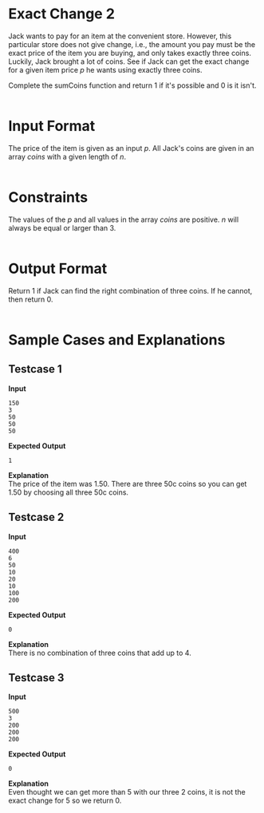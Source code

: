 # Exact Change 2  

Jack wants to pay for an item at the convenient store. However, this particular store does not give change, i.e., the amount you pay must be the exact price of the item you are buying, and only takes exactly three coins. Luckily, Jack brought a lot of coins. See if Jack can get the exact change for a given item price *p* he wants using exactly three coins.   

Complete the sumCoins function and return 1 if it's possible and 0 is it isn't.   
<br>

# Input Format 

The price of the item is given as an input *p*. All Jack's coins are given in an array *coins* with a given length of *n*.   
<br>

# Constraints  
The values of the *p* and all values in the array *coins* are positive. *n* will always be equal or larger than 3.   
<br>

# Output Format  
Return 1 if Jack can find the right combination of three coins. If he cannot, then return 0.   
<br>

# Sample Cases and Explanations  
## Testcase 1
**Input**
```
150
3
50
50
50
```
**Expected Output**
```
1
```
**Explanation**  
The price of the item was 1.50. There are three 50c coins so you can get 1.50 by choosing all three 50c coins.   

## Testcase 2
**Input**
```
400
6
50
10
20
10
100
200
```
**Expected Output**
```
0
```
**Explanation**   
There is no combination of three coins that add up to 4.   

## Testcase 3
**Input**
```
500
3
200
200
200
```
**Expected Output**
```
0
```
**Explanation**   
Even thought we can get more than 5 with our three 2 coins, it is not the exact change for 5 so we return 0.   